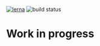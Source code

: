 [![lerna](https://img.shields.io/badge/maintained%20with-lerna-cc00ff.svg)](https://lernajs.io/)
![build status](https://travis-ci.org/canastro/lens.svg?branch=master)


# Work in progress